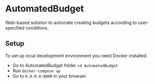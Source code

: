# AutomatedBudget

Web-based solution to automate creating budgets according to user-specified conditions.


## Setup

To set up local development environment you need Docker installed.
* Go to AutomatedBudget folder `cd AutomatedBudget`
* Run `docker-compose up`
* Go to `0.0.0.0:8000` in  your browser.
